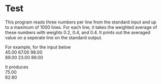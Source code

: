 # Test

This program reads three numbers per line from the standard input and up to a maximum of 1000 lines. For each line, it takes the weighted average of these numbers with weights 0.2, 0.4, and 0.4. It prints out the averaged value on a seperate line on the standard output.

For example, for the input below  
45.00 67.00 98.00  
89.00 23.00 89.00

It produces  
75.00  
62.60
